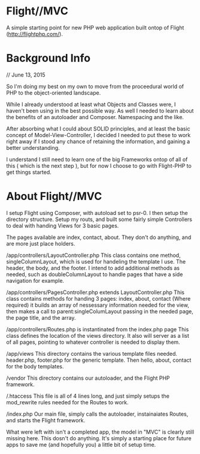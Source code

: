 # Flight//MVC
A simple starting point for new PHP web application built ontop of Flight (http://flightphp.com/).

# Background Info
// June 13, 2015

So I'm doing my best on my own to move from the proceedural world of PHP to the object-oriented landscape. 

While I already understood at least what Objects and Classes were, I haven't been using in the best possible way. As well I needed to learn about the benefits of an autoloader and Composer. Namespacing and the like.

After absorbing what I could about SOLID principles, and at least the basic concept of Model-View-Controller, I decided I needed to put these to work right away if I stood any chance of retaining the information, and gaining a better understanding.  

I understand I still need to learn one of the big Frameworks ontop of all of this ( which is the next step ), but for now I choose to go with Flight-PHP to get things started. 

# About Flight//MVC

I setup Flight using Composer, with autoload set to psr-0. I then setup the directory structure. Setup my routs, and built some fairly simple Controllers to deal with handing Views for 3 basic pages. 

The pages available are index, contact, about. They don't do anything, and are more just place holders.

/app/controllers/LayoutController.php
  This class contains one method, singleColumnLayout, which is used for handeling the template I use. The header, the body, and the footer.
  I intend to add additional methods as needed, such as doubleColumnLayout to handle pages that have a side navigation for example.
  
/app/controllers/PagesController.php extends LayoutController.php
  This class contains methods for handing 3 pages: index, about, contact
  (Where required) it builds an array of nessessary information needed for the view, then makes a call to parent:singleColumLayout passing in the needed page, the page title, and the array.
  
/app/controllers/Routes.php is instantinated from the index.php page
  This class defines the location of the views directory.
  It also will server as a list of all pages, pointing to whatever controller is needed to display them.

/app/views
  This directory contains the various template files needed. header.php, footer.php for the generic template. Then hello, about, contact for the body templates.
  
/vendor
  This directory contains our autoloader, and the Flight PHP framework.

/.htaccess
  This file is all of 4 lines long, and just simply setups the mod_rewrite rules needed for the Routes to work.
  
/index.php
  Our main file, simply calls the autoloader, instainaiates Routes, and starts the Flight framework.
  
What were left with isn't a completed app, the model in "MVC" is clearly still missing here. This dosn't do anything. It's simply a starting place for future apps to save me (and hopefully you) a little bit of setup time.

  
